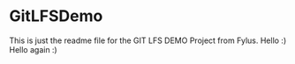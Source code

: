 # GitLFSDemo

This is just the readme file for the GIT LFS DEMO Project from Fylus. Hello :) Hello again :)
